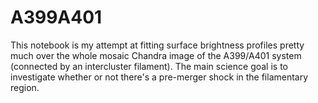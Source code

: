 # A399A401
This notebook is my attempt at fitting surface brightness profiles pretty much over the whole mosaic Chandra image of the A399/A401 system (connected by an intercluster filament). The main science goal is to investigate whether or not there's a pre-merger shock in the filamentary region.
